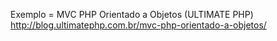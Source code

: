 Exemplo = MVC PHP Orientado a Objetos (ULTIMATE PHP)
http://blog.ultimatephp.com.br/mvc-php-orientado-a-objetos/

